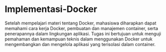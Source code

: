 # Implementasi-Docker
Setelah mempelajari materi tentang Docker, mahasiswa diharapkan dapat memahami cara kerja Docker, pembuatan dan manajemen container, serta penerapannya dalam lingkungan aplikasi. Tugas ini bertujuan untuk menguji pemahaman dan kemampuan teknis dalam menggunakan Docker untuk mengembangkan dan mengelola aplikasi yang terisolasi dalam container.
